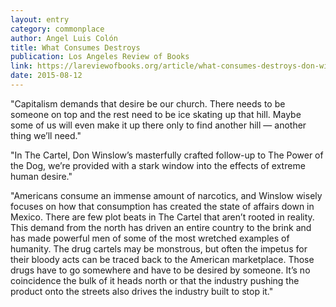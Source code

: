 ```yaml
---
layout: entry
category: commonplace
author: Angel Luis Colón
title: What Consumes Destroys
publication: Los Angeles Review of Books
link: https://lareviewofbooks.org/article/what-consumes-destroys-don-winslow/
date: 2015-08-12
---
```


"Capitalism demands that desire be our church. There needs to be someone on top and the rest need to be ice skating up that hill. Maybe some of us will even make it up there only to find another hill — another thing we’ll need."

"In The Cartel, Don Winslow’s masterfully crafted follow-up to The Power of the Dog, we’re provided with a stark window into the effects of extreme human desire."

"Americans consume an immense amount of narcotics, and Winslow wisely focuses on how that consumption has created the state of affairs down in Mexico. There are few plot beats in The Cartel that aren’t rooted in reality. This demand from the north has driven an entire country to the brink and has made powerful men of some of the most wretched examples of humanity. The drug cartels may be monstrous, but often the impetus for their bloody acts can be traced back to the American marketplace. Those drugs have to go somewhere and have to be desired by someone. It’s no coincidence the bulk of it heads north or that the industry pushing the product onto the streets also drives the industry built to stop it."
